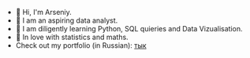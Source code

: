    - 👋 Hi, I'm Arseniy.
   - 👀 I am an aspiring data analyst.
   - 🌱 I am diligently learning Python, SQL quieries and Data Vizualisation.
   - 💞️ In love with statistics and maths.
   - Check out my portfolio (in Russian): [тык](https://github.com/maranafaamen/portfolio/tree/main)
